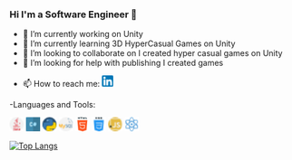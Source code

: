 ### Hi I'm a Software Engineer 👋


- 🔭 I’m currently working on Unity
- 🌱 I’m currently learning 3D HyperCasual Games on Unity
- 👯 I’m looking to collaborate on I created hyper casual games on Unity
- 🤔 I’m looking for help with publishing I created games
<!---
- 💬 Ask me about ...-->
- 📫 How to reach me: <a href="https://www.linkedin.com/in/hakankarakoca/" title="linkedin"><img src="img/linkedin.png" width="20" height="20" /></a>
  
  
  
  
  
  
-Languages and Tools:
<p>
<img src="img/java.png" width="25" height="25" />
<img src="img/hashtag.png" width="25" height="25" />
<img src="img/python.png" width="25" height="25" />
<img src="img/mysql.png" width="25" height="25" />
<img src="img/html-5 (1).png" width="25" height="25" />
<img src="img/css.png" width="25" height="25" />
<img src="img/javascript.png" width="25" height="25" />
<img src="img/react.png" width="25" height="25" />

</p>

[![Top Langs](https://github-readme-stats.vercel.app/api/top-langs/?username=hakaell)](https://github.com/hakaell/github-readme-stats)



<!---
[![Anurag's GitHub stats](https://github-readme-stats.vercel.app/api?username=hakaell)](https://github.com/hakaell/github-readme-stats)
-->
